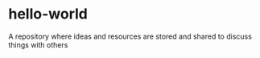# hello-world
A repository where ideas and resources are stored and shared to discuss things with others
